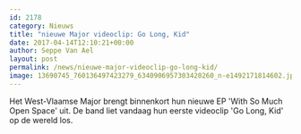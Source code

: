 ```yaml
---
id: 2178
category: Nieuws
title: "nieuwe Major videoclip: Go Long, Kid"
date: 2017-04-14T12:10:21+00:00
author: Seppe Van Ael
layout: post
permalink: /news/nieuwe-major-videoclip-go-long-kid/
image: 13690745_760136497423279_6340906957303420260_n-e1492171814602.jpg
---
```

Het West-Vlaamse Major brengt binnenkort hun nieuwe EP 'With So Much Open Space' uit. De band liet vandaag hun eerste videoclip 'Go Long, Kid' op de wereld los.

